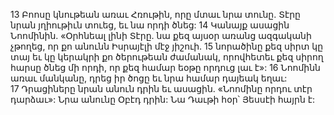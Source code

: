 13 Բոոսը կնութեան առաւ Հռութին, որը մտաւ նրա տունը. Տէրը նրան յղիութիւն տուեց, եւ նա որդի ծնեց: 14 Կանայք ասացին Նոոմինին. «Օրհնեալ լինի Տէրը. նա քեզ այսօր առանց ազգականի չթողեց, որ քո անունն Իսրայէլի մէջ յիշուի. 15 նորածինը քեզ սիրտ կը տայ եւ կը կերակրի քո ծերութեան ժամանակ, որովհետեւ քեզ սիրող հարսը ծնեց մի որդի, որ քեզ համար եօթը որդուց լաւ է»: 16 Նոոմինն առաւ մանկանը, դրեց իր ծոցը եւ նրա համար դայեակ եղաւ: 17 Դրացիները նրան անուն դրին եւ ասացին. «Նոոմինը որդու տէր դարձաւ»: Նրա անունը Օբէդ դրին: Նա Դաւթի հօր՝ Յեսսէի հայրն է:
